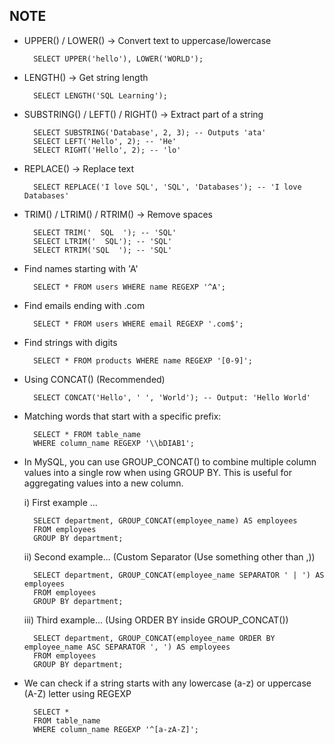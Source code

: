 ## NOTE

- UPPER() / LOWER() → Convert text to uppercase/lowercase
  
        SELECT UPPER('hello'), LOWER('WORLD');

- LENGTH() → Get string length
    
        SELECT LENGTH('SQL Learning');

- SUBSTRING() / LEFT() / RIGHT() → Extract part of a string
  
        SELECT SUBSTRING('Database', 2, 3); -- Outputs 'ata'
        SELECT LEFT('Hello', 2); -- 'He'
        SELECT RIGHT('Hello', 2); -- 'lo'

- REPLACE() → Replace text
  
        SELECT REPLACE('I love SQL', 'SQL', 'Databases'); -- 'I love Databases'

- TRIM() / LTRIM() / RTRIM() → Remove spaces
  
        SELECT TRIM('  SQL  '); -- 'SQL'
        SELECT LTRIM('  SQL'); -- 'SQL'
        SELECT RTRIM('SQL  '); -- 'SQL'

- Find names starting with 'A'
  
        SELECT * FROM users WHERE name REGEXP '^A';

- Find emails ending with .com
  
        SELECT * FROM users WHERE email REGEXP '.com$';

- Find strings with digits
  
        SELECT * FROM products WHERE name REGEXP '[0-9]';

- Using CONCAT() (Recommended)
  
        SELECT CONCAT('Hello', ' ', 'World'); -- Output: 'Hello World'

- Matching words that start with a specific prefix:
  
        SELECT * FROM table_name 
        WHERE column_name REGEXP '\\bDIAB1';

- In MySQL, you can use GROUP_CONCAT() to combine multiple column values into a single row 
  when using GROUP BY. This is useful for aggregating values into a new column.

  i) First example ... 

        SELECT department, GROUP_CONCAT(employee_name) AS employees
        FROM employees
        GROUP BY department;

  ii) Second example... (Custom Separator (Use something other than ,))

        SELECT department, GROUP_CONCAT(employee_name SEPARATOR ' | ') AS employees
        FROM employees
        GROUP BY department;

    iii) Third example... (Using ORDER BY inside GROUP_CONCAT()) 

        SELECT department, GROUP_CONCAT(employee_name ORDER BY employee_name ASC SEPARATOR ', ') AS employees
        FROM employees
        GROUP BY department;

- We can check if a string starts with any lowercase (a-z) or uppercase (A-Z) letter using REGEXP

        SELECT * 
        FROM table_name 
        WHERE column_name REGEXP '^[a-zA-Z]';

